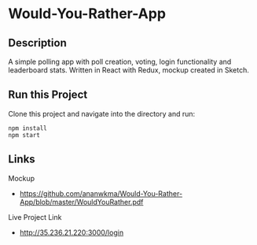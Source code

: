 # Would-You-Rather-App

## Description

A simple polling app with poll creation, voting, login functionality and leaderboard stats. Written in React with Redux, mockup created in Sketch.

## Run this Project

Clone this project and navigate into the directory and run:

```
npm install
npm start
```
## Links

Mockup

- https://github.com/ananwkma/Would-You-Rather-App/blob/master/WouldYouRather.pdf

Live Project Link

- http://35.236.21.220:3000/login
